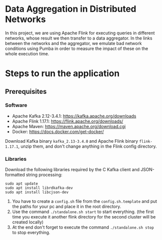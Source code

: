 # Data Aggregation in Distributed Networks

In this project, we are using Apache Flink for executing queries in different networks, whose result we then transfer to a data aggregator. In the links between the networks and the aggregator, we emulate bad network conditions using Pumba in order to measure the impact of these on the whole execution time.

# Steps to run the application

## Prerequisites

### Software

- Apache Kafka 2.12-3.4.1: https://kafka.apache.org/downloads
- Apache Flink 1.17.1: https://flink.apache.org/downloads/
- Apache Maven: https://maven.apache.org/download.cgi
- Docker: https://docs.docker.com/get-docker/

Download Kafka binary `kafka_2.13-3.4.0` and Apache Flink binary `flink-1.17.1`, unzip them, and don't change anything in the Flink config directory.

### Libraries

Download the following libraries required by the C Kafka client and JSON-formatted string processing:

```
sudo apt update
sudo apt install librdkafka-dev
sudo apt install libcjson-dev
```

1. You have to create a `config.sh` file from the `config.sh.template` and put the paths for your pc and place it in the root directory.
2. Use the command `./standalone.sh start` to start everything. (the first time you execute it another flink directory for the second cluster will be created locally)
3. At the end don't forget to execute the command `./standalone.sh stop` to stop everything.
